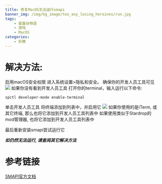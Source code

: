 ```yaml
---
title: 修复MacOS无法运行smapi
banner_img: /img/bg_image/too_any_losing_heroines/run.jpg
tags: 
    - 星露谷物语
    - 游戏
    - MacOS
categories: 
    - 折腾
---
```


# 解决方法:
启用macOS安全权限
进入系统设置>隐私和安全。
确保你的开发人员工具可见
![](https://stardewvalleywiki.com/mediawiki/images/9/9b/Fix_macOS_security_permissions_1.png)
如果你没有看到开发人员工具
打开你的terminal，输入运行以下命令:

    spctl developer-mode enable-terminal

单击开发人员工具
将终端添加到列表中，并启用它
![](https://stardewvalleywiki.com/mediawiki/images/b/b0/Fix_macOS_security_permissions_2.png)
如果你使用的是iTerm, 或其它终端, 那么也将它添加到开发人员工具列表中
如果使用类似于Stardrop的mod管理器, 也将它添加到开发人员工具列表中

最后重新安装smapi尝试运行它

***如仍然无法运行, 请查阅其它解决方法***

# 参考链接
[SMAPI官方文档](https://stardewvalleywiki.com/Modding:Installing_SMAPI_on_Mac)
